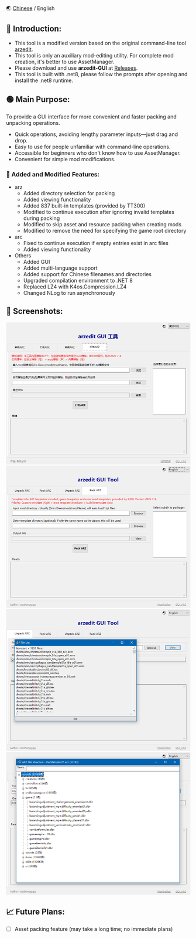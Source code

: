 🌏 [Chinese](./ReadMe.md) / English

## 📖 Introduction:
- This tool is a modified version based on the original command-line tool [arzedit](https://github.com/rossknudsen/arzedit).
- This tool is only an auxiliary mod-editing utility. For complete mod creation, it's better to use AssetManager.
- Please download and use **arzedit-GUI** at [Releases](https://github.com/zhangqi222/arzedit-GUI/releases).
- This tool is built with .net8, please follow the prompts after opening and install the .net8 runtime.

## 🟢 Main Purpose:
To provide a GUI interface for more convenient and faster packing and unpacking operations.
- Quick operations, avoiding lengthy parameter inputs—just drag and drop.
- Easy to use for people unfamiliar with command-line operations.
- Accessible for beginners who don't know how to use AssetManager.
- Convenient for simple mod modifications.


### 📑 Added and Modified Features:
- arz
  - Added directory selection for packing
  - Added viewing functionality
  - Added 837 built-in templates (provided by TT300)
  - Modified to continue execution after ignoring invalid templates during packing
  - Modified to skip asset and resource packing when creating mods
  - Modified to remove the need for specifying the game root directory
- arc
  - Fixed to continue execution if empty entries exist in arc files
  - Added viewing functionality
- Others
  - Added GUI
  - Added multi-language support
  - Added support for Chinese filenames and directories
  - Upgraded compilation environment to .NET 8
  - Replaced LZ4 with K4os.Compression.LZ4
  - Changed NLog to run asynchronously

## 🐸 Screenshots:
![Pack ARZ](./screenshot/Pasted%20image%2020250910093734.png)  
![PackARZ](./screenshot/Pasted%20image%2020250910093749.png)  
![View arc](./screenshot/Pasted%20image%2020250910094342.png)  
![View arz](./screenshot/Pasted%20image%2020250910094135.png)

## 📈 Future Plans:
- [ ] Asset packing feature (may take a long time; no immediate plans)